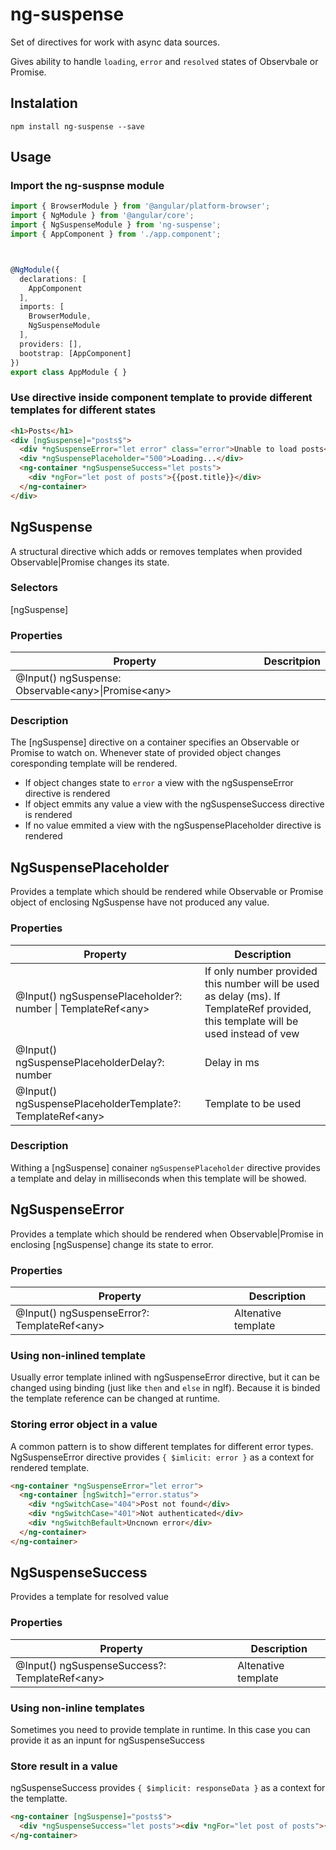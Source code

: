 # ng-suspense

Set of directives for work with async data sources.

Gives ability to handle `loading`, `error` and `resolved` states of Observbale or Promise.

## Instalation

    npm install ng-suspense --save

## Usage

### Import the ng-suspnse module

```TypeScript
import { BrowserModule } from '@angular/platform-browser';
import { NgModule } from '@angular/core';
import { NgSuspenseModule } from 'ng-suspense';
import { AppComponent } from './app.component';



@NgModule({
  declarations: [
    AppComponent
  ],
  imports: [
    BrowserModule,
    NgSuspenseModule
  ],
  providers: [],
  bootstrap: [AppComponent]
})
export class AppModule { }

```

### Use directive inside component template to provide different templates for different states

```html
<h1>Posts</h1>
<div [ngSuspense]="posts$">
  <div *ngSuspenseError="let error" class="error">Unable to load posts</div>
  <div *ngSuspensePlaceholder="500">Loading...</div>
  <ng-container *ngSuspenseSuccess="let posts">
    <div *ngFor="let post of posts">{{post.title}}</div>
  </ng-container>
</div>
```

## NgSuspense

A structural directive which adds or removes templates when provided Observable|Promise changes its state.

### Selectors

[ngSuspense]

### Properties

| Property                                               | Descritpion |
| ------------------------------------------------------ | ----------- |
| @Input() ngSuspense: Observable\<any\>\|Promise\<any\> |             |

### Description

The [ngSuspense] directive on a container specifies an Observable or Promise to watch on. Whenever state of provided object changes сoresponding template will be rendered.

- If object changes state to `error` a view with the ngSuspenseError directive is rendered
- If object emmits any value a view with the ngSuspenseSuccess directive is rendered
- If no value emmited a view with the ngSuspensePlaceholder directive is rendered

## NgSuspensePlaceholder

Provides a template which should be rendered while Observable or Promise object of enclosing NgSuspense have not produced any value.

### Properties

| Property                                                      | Description                                                                                                                        |
| ------------------------------------------------------------- | ---------------------------------------------------------------------------------------------------------------------------------- |
| @Input() ngSuspensePlaceholder?: number \| TemplateRef\<any\> | If only number provided this number will be used as delay (ms). If TemplateRef provided, this template will be used instead of vew |
| @Input() ngSuspensePlaceholderDelay?: number                  | Delay in ms                                                                                                                        |
| @Input() ngSuspensePlaceholderTemplate?: TemplateRef\<any\>   | Template to be used                                                                                                                |

### Description

Withing a [ngSuspense] conainer `ngSuspensePlaceholder` directive provides a template and delay in milliseconds when this template will be showed.

## NgSuspenseError

Provides a template which should be rendered when Observable\|Promise in enclosing [ngSuspense] change its state to error.

### Properties

| Property                                      | Description         |
| --------------------------------------------- | ------------------- |
| @Input() ngSuspenseError?: TemplateRef\<any\> | Altenative template |

### Using non-inlined template

Usually error template inlined with ngSuspenseError directive, but it can be changed using binding (just like `then` and `else` in ngIf). Because it is binded the template reference can be changed at runtime.

### Storing error object in a value

A common pattern is to show different templates for different error types. NgSuspenseError directive provides `{ $imlicit: error }` as a context for rendered template.

```html
<ng-container *ngSuspenseError="let error">
  <ng-container [ngSwitch]="error.status">
    <div *ngSwitchCase="404">Post not found</div>
    <div *ngSwitchCase="401">Not authenticated</div>
    <div *ngSwitchВefault>Uncnown error</div>
  </ng-container>
</ng-container>
```

## NgSuspenseSuccess

Provides a template for resolved value

### Properties

| Property                                        | Description         |
| ----------------------------------------------- | ------------------- |
| @Input() ngSuspenseSuccess?: TemplateRef\<any\> | Altenative template |

### Using non-inline templates

Sometimes you need to provide template in runtime. In this case you can provide it as an inpunt for ngSuspenseSuccess

### Store result in a value

ngSuspenseSuccess provides `{ $implicit: responseData }` as a context for the templatte.

```html
<ng-container [ngSuspense]="posts$">
  <div *ngSuspenseSuccess="let posts"><div *ngFor="let post of posts">{{post.title}}</div></div>
</ng-container>
```
